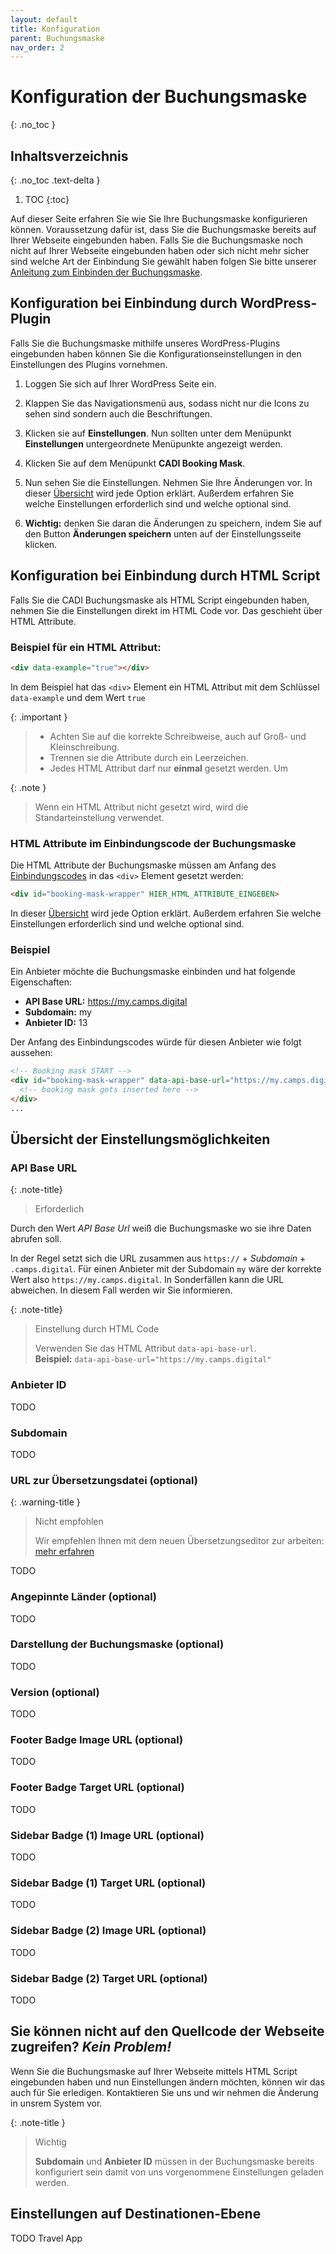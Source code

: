 ```yaml
---
layout: default
title: Konfiguration
parent: Buchungsmaske
nav_order: 2
---
```


# Konfiguration der Buchungsmaske
{: .no_toc }

## Inhaltsverzeichnis
{: .no_toc .text-delta }

1. TOC
{:toc}

Auf dieser Seite erfahren Sie wie Sie Ihre Buchungsmaske konfigurieren können. Voraussetzung dafür ist, dass Sie die Buchungsmaske bereits auf Ihrer Webseite eingebunden haben. Falls Sie die Buchungsmaske noch nicht auf Ihrer Webseite eingebunden haben oder sich nicht mehr sicher sind welche Art der Einbindung Sie gewählt haben folgen Sie bitte unserer [Anleitung zum Einbinden der Buchungsmaske](/CADI-Documentation/buchungsmaske/Einbindung).

## Konfiguration bei Einbindung durch WordPress-Plugin

Falls Sie die Buchungsmaske mithilfe unseres WordPress-Plugins eingebunden haben können Sie die Konfigurationseinstellungen in den Einstellungen des Plugins vornehmen.

1. Loggen Sie sich auf Ihrer WordPress Seite ein.

2. Klappen Sie das Navigationsmenü aus, sodass nicht nur die Icons zu sehen sind sondern auch die Beschriftungen.

3. Klicken sie auf **Einstellungen**. Nun sollten unter dem Menüpunkt **Einstellungen** untergeordnete Menüpunkte angezeigt werden.

4. Klicken Sie auf dem Menüpunkt **CADI Booking Mask**.

5. Nun sehen Sie die Einstellungen. Nehmen Sie Ihre Änderungen vor. In dieser [Übersicht](#übersicht-der-einstellungsmöglichkeiten) wird jede Option erklärt. Außerdem erfahren Sie welche Einstellungen erforderlich sind und welche optional sind.

7. **Wichtig:** denken Sie daran die Änderungen zu speichern, indem Sie auf den Button **Änderungen speichern** unten auf der Einstellungsseite klicken.

<!-- []: # BEGIN: ed8c6549bwf9
<img src="/CADI-Documentation/img/scrennshot1.png" alt="Screenshot vom Menü Einstellungen" width="50%" style="max-width: 120px" />
[]: # END: ed8c6549bwf9 -->



## Konfiguration bei Einbindung durch HTML Script

Falls Sie die CADI Buchungsmaske als HTML Script eingebunden haben, nehmen Sie die Einstellungen direkt im HTML Code vor. Das geschieht über HTML Attribute.

### Beispiel für ein HTML Attribut:

```html
<div data-example="true"></div>
```

In dem Beispiel hat das `<div>` Element ein HTML Attribut mit dem Schlüssel `data-example` und dem Wert `true`

{: .important }
> - Achten Sie auf die korrekte Schreibweise, auch auf Groß- und Kleinschreibung.
> - Trennen sie die Attribute durch ein Leerzeichen.
> - Jedes HTML Attribut darf nur **einmal** gesetzt werden. Um 

{: .note }
> Wenn ein HTML Attribut nicht gesetzt wird, wird die Standarteinstellung verwendet.

### HTML Attribute im Einbindungscode der Buchungsmaske

Die HTML Attribute der Buchungsmaske müssen am Anfang des [Einbindungscodes](/CADI-Documentation/buchungsmaske/Einbindung#einbindungscode) in das `<div>` Element gesetzt werden:

```html
<div id="booking-mask-wrapper" HIER_HTML_ATTRIBUTE_EINGEBEN>
```

In dieser [Übersicht](#übersicht-der-einstellungsmöglichkeiten) wird jede Option erklärt. Außerdem erfahren Sie welche Einstellungen erforderlich sind und welche optional sind.

### Beispiel

Ein Anbieter möchte die Buchungsmaske einbinden und hat folgende Eigenschaften:

- **API Base URL:** https://my.camps.digital
- **Subdomain:** my
- **Anbieter ID:** 13

Der Anfang des Einbindungscodes würde für diesen Anbieter wie folgt aussehen:

```html
<!-- Booking mask START -->
<div id="booking-mask-wrapper" data-api-base-url="https://my.camps.digital" data-subdomain="my" data-anbieter-id="13">
  <!-- booking mask gets inserted here -->
</div>
...
```

## Übersicht der Einstellungsmöglichkeiten

### API Base URL

{: .note-title}
> Erforderlich

Durch den Wert *API Base Url* weiß die Buchungsmaske wo sie ihre Daten abrufen soll.

In der Regel setzt sich die URL zusammen aus `https://` + *Subdomain* + `.camps.digital`. Für einen Anbieter mit der Subdomain `my` wäre der korrekte Wert also `https://my.camps.digital`. In Sonderfällen kann die URL abweichen. In diesem Fall werden wir Sie informieren.

{: .note-title}
> Einstellung durch HTML Code
>
> Verwenden Sie das HTML Attribut `data-api-base-url`.\
> **Beispiel:** `data-api-base-url="https://my.camps.digital"`


### Anbieter ID

TODO


### Subdomain

TODO


### URL zur Übersetzungsdatei (optional)

{: .warning-title }
> Nicht empfohlen
>
> Wir empfehlen Ihnen mit dem neuen Übersetzungseditor zur arbeiten: [mehr erfahren](/CADI-Documentation/Buchungsmaske/Texte-anspassen)

TODO


### Angepinnte Länder (optional)

TODO


### Darstellung der Buchungsmaske (optional)

TODO


### Version (optional)

TODO


### Footer Badge Image URL	(optional)

TODO


### Footer Badge Target URL (optional)

TODO


### Sidebar Badge (1) Image URL (optional)

TODO


### Sidebar Badge (1) Target URL (optional)

TODO


### Sidebar Badge (2) Image URL (optional)

TODO


### Sidebar Badge (2) Target URL (optional)

TODO


## Sie können nicht auf den Quellcode der Webseite zugreifen? *Kein Problem!*

Wenn Sie die Buchungsmaske auf Ihrer Webseite mittels HTML Script eingebunden haben und nun Einstellungen ändern möchten, können wir das auch für Sie erledigen. Kontaktieren Sie uns und wir nehmen die Änderung in unsrem System vor.

{: .note-title }
> Wichtig
>
> **Subdomain** und **Anbieter ID** müssen in der Buchungsmaske bereits konfiguriert sein damit von uns vorgenommene Einstellungen geladen werden.


## Einstellungen auf Destinationen-Ebene

TODO Travel App